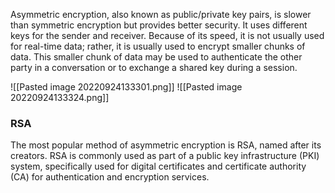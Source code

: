 Asymmetric encryption, also known as public/private key pairs, is slower than symmetric encryption but provides better security. It uses different keys for the sender and receiver. Because of its speed, it is not usually used for real-time data; rather, it is usually used to encrypt smaller chunks of data. This smaller chunk of data may be used to authenticate the other party in a conversation or to exchange a shared key during a session.

![[Pasted image 20220924133301.png]]
![[Pasted image 20220924133324.png]]

### RSA
The most popular method of asymmetric encryption is RSA, named after its creators. RSA is commonly used as part of a public key infrastructure (PKI) system, specifically used for digital certificates and certificate authority (CA) for authentication and encryption services.